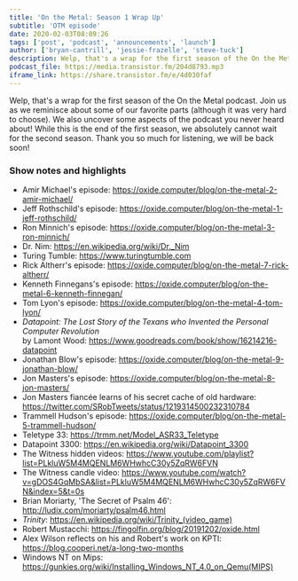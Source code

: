 ```yaml
---
title: 'On the Metal: Season 1 Wrap Up'
subtitle: 'OTM episode'
date: 2020-02-03T08:09:26
tags: ['post', 'podcast', 'announcements', 'launch']
author: ['bryan-cantrill', 'jessie-frazelle', 'steve-tuck']
description: Welp, that's a wrap for the first season of the On the Metal podcast. Join us as we reminisce about some of our favorite parts (although it was very hard to choose). We also uncover some aspects of the podcast you never heard about! While this is the end of the first season, we absolutely cannot wait for the second season. Thank you so much for listening, we will be back soon!
podcast_file: https://media.transistor.fm/204d8793.mp3
iframe_link: https://share.transistor.fm/e/4d030faf
---
```


Welp, that's a wrap for the first season of the On the Metal podcast. Join us as we reminisce about some of our favorite parts (although it was very hard to choose). We also uncover some aspects of the podcast you never heard about! While this is the end of the first season, we absolutely cannot wait for the second season. Thank you so much for listening, we will be back soon!

<!--more-->

### Show notes and highlights

- Amir Michael's episode: https://oxide.computer/blog/on-the-metal-2-amir-michael/
- Jeff Rothschild's episode: https://oxide.computer/blog/on-the-metal-1-jeff-rothschild/
- Ron Minnich's episode: https://oxide.computer/blog/on-the-metal-3-ron-minnich/
- Dr. Nim: https://en.wikipedia.org/wiki/Dr._Nim
- Turing Tumble: https://www.turingtumble.com
- Rick Altherr's episode: https://oxide.computer/blog/on-the-metal-7-rick-altherr/
- Kenneth Finnegans's episode: https://oxide.computer/blog/on-the-metal-6-kenneth-finnegan/
- Tom Lyon's episode: https://oxide.computer/blog/on-the-metal-4-tom-lyon/
- *Datapoint: The Lost Story of the Texans who Invented the Personal Computer Revolution*   
  by Lamont Wood: https://www.goodreads.com/book/show/16214216-datapoint
- Jonathan Blow's episode: https://oxide.computer/blog/on-the-metal-9-jonathan-blow/
- Jon Masters's episode: https://oxide.computer/blog/on-the-metal-8-jon-masters/
- Jon Masters fiancée learns of his secret cache of old hardware: https://twitter.com/SRobTweets/status/1219314500232310784
- Trammell Hudson's episode: https://oxide.computer/blog/on-the-metal-5-trammell-hudson/
- Teletype 33: https://trmm.net/Model_ASR33_Teletype
- Datapoint 3300: https://en.wikipedia.org/wiki/Datapoint_3300
- The Witness hidden videos: https://www.youtube.com/playlist?list=PLkluW5M4MQENLM6WHwhcC30y5ZqRW6FVN
- The Witness candle video: https://www.youtube.com/watch?v=gDOS4GqMbSA&list=PLkluW5M4MQENLM6WHwhcC30y5ZqRW6FVN&index=5&t=0s
- Brian Moriarty, 'The Secret of Psalm 46': http://ludix.com/moriarty/psalm46.html
- *Trinity*: <a href='https://en.wikipedia.org/wiki/Trinity_(video_game)'>https://en.wikipedia.org/wiki/Trinity_(video_game)</a>
- Robert Mustacchi: https://fingolfin.org/blog/20191202/oxide.html
- Alex Wilson reflects on his and Robert's work on KPTI: https://blog.cooperi.net/a-long-two-months
- Windows NT on Mips: <a href='https://gunkies.org/wiki/Installing_Windows_NT_4.0_on_Qemu(MIPS)'>https://gunkies.org/wiki/Installing_Windows_NT_4.0_on_Qemu(MIPS)</a>

